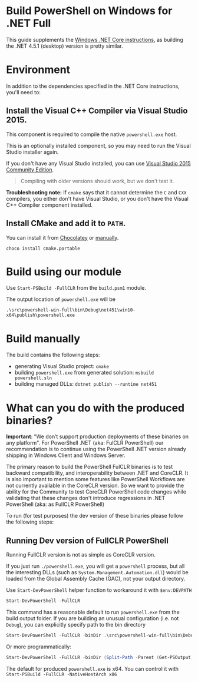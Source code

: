 Build PowerShell on Windows for .NET Full
=========================================

This guide supplements the
[Windows .NET Core instructions](./windows-core.md), as building the
.NET 4.5.1 (desktop) version is pretty similar.

Environment
===========

In addition to the dependencies specified in the .NET Core
instructions, you'll need to:

Install the Visual C++ Compiler via Visual Studio 2015.
-------------------------------------------------------

This component is required to compile the native `powershell.exe` host.

This is an optionally installed component, so you may need to run the
Visual Studio installer again.

If you don't have any Visual Studio installed, you can use
[Visual Studio 2015 Community Edition][vs].

> Compiling with older versions should work, but we don't test it.

**Troubleshooting note:** If `cmake` says that it cannot determine the
`C` and `CXX` compilers, you either don't have Visual Studio, or you
don't have the Visual C++ Compiler component installed.

[vs]: https://www.visualstudio.com/en-us/products/visual-studio-community-vs.aspx

Install CMake and add it to `PATH`.
-----------------------------------

You can install it from [Chocolatey][] or [manually][].

```
choco install cmake.portable
```

[Chocolatey]: https://chocolatey.org/packages/cmake.portable
[manually]: https://cmake.org/download/

Build using our module
======================

Use `Start-PSBuild -FullCLR` from the `build.psm1`
module.

The output location of `powershell.exe` will be

```
.\src\powershell-win-full\bin\Debug\net451\win10-x64\publish\powershell.exe
```

Build manually
==============

The build contains the following steps:

- generating Visual Studio project: `cmake`
- building `powershell.exe` from generated solution: `msbuild
  powershell.sln`
- building managed DLLs: `dotnet publish --runtime net451`


What can you do with the produced binaries?
=========================================

**Important**: "We don’t support production deployments of these binaries on any platform". For PowerShell .NET (aka: FulCLR PowerShell) our recommendation is to continue using the PowerShell .NET version already shipping in Windows Client and Windows Server.

The primary reason to build the PowerShell FulCLR binaries is to test backward compatibility, and interoperability between .NET and CoreCLR.  It is also important to mention some features like PowerShell Workflows are not currently available in the CoreCLR version. So we want to provide the ability for the Community to test CoreCLR PowerShell code changes while validating that these changes don't introduce regressions in .NET PowerShell (aka: as FullCLR PowerShell)

To run (for test purposes) the dev version of these binaries please follow the following steps:


Running Dev version of FullCLR PowerShell
-----------------------------------------

Running FullCLR version is not as simple as CoreCLR version.

If you just run `./powershell.exe`, you will get a `powershell`
process, but all the interesting DLLs (such as
`System.Management.Automation.dll`) would be loaded from the Global
Assembly Cache (GAC), not your output directory.

Use `Start-DevPowerShell` helper function to workaround it with `$env:DEVPATH`

```powershell
Start-DevPowerShell -FullCLR
```

This command has a reasonable default to run `powershell.exe` from the build output folder.
If you are building an unusual configuration (i.e. not `Debug`), you can explicitly specify path to the bin directory

```powershell
Start-DevPowerShell -FullCLR -binDir .\src\powershell-win-full\bin\Debug\net451\win10-x64\publish
```

Or more programmatically:

```powershell
Start-DevPowerShell -FullCLR -binDir (Split-Path -Parent (Get-PSOutput))
```

The default for produced `powershell.exe` is x64.
You can control it with `Start-PSBuild -FullCLR -NativeHostArch x86`

